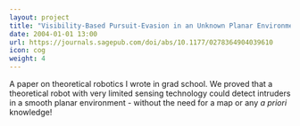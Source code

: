 ```yaml
---
layout: project
title: "Visibility-Based Pursuit-Evasion in an Unknown Planar Environment"
date: 2004-01-01 13:00
url: https://journals.sagepub.com/doi/abs/10.1177/0278364904039610
icon: cog
weight: 4
---
```


A paper on theoretical robotics I wrote in grad school. We proved that a theoretical robot with very limited sensing technology could detect intruders in a smooth planar environment - without the need for a map or any *a priori* knowledge!